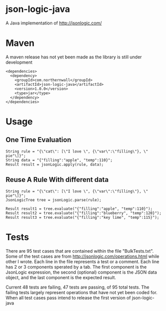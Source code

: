 # json-logic-java
A Java implementation of http://jsonlogic.com/

# Maven
A maven release has not yet been made as the library is still under development

    <dependencies>
      <dependency>
        <groupId>com.northernwall</groupId>
        <artifactId>json-logic-java</artifactId>
        <version>1.0.0</version>
        <type>jar</type>
      </dependency>
    </dependencies>


# Usage
## One Time Evaluation
    String rule = "{\"cat\": [\"I love \", {\"var\":\"filling\"}, \" pie"\]}";
    String data = "{"filling":"apple", "temp":110}";
    Result result = jsonLogic.apply(rule, data);

## Reuse A Rule With different data
    String rule = "{\"cat\": [\"I love \", {\"var\":\"filling\"}, \" pie"\]}";
    JsonLogicTree tree = jsonLogic.parse(rule);
    
    Result result1 = tree.evaluate("{"filling":"apple", "temp":110}");
    Result result2 = tree.evaluate("{"filling":"blueberry", "temp":120}");
    Result result3 = tree.evaluate("{"filling":"key lime", "temp":115}");

# Tests
There are 95 test cases that are contained within the file "BulkTests.txt". Some of the test cases are from http://jsonlogic.com/operations.html while other I wrote. Each line in the file represents a test or a comment. Each line has 2 or 3 components sperated by a tab. The first component is the JsonLogic expression, the second (optional) component is the JSON data object, and the last component is the expected result.

Current 48 tests are failing, 47 tests are passing, of 95 total tests. The failing tests largely represent operations that have not yet been coded for. When all test cases pass intend to release the first version of json-logic-java
